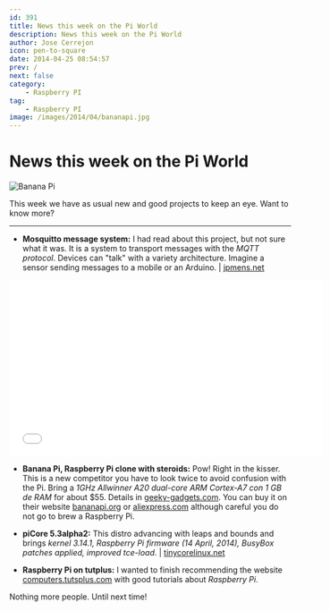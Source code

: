 ```yaml
---
id: 391
title: News this week on the Pi World
description: News this week on the Pi World
author: Jose Cerrejon
icon: pen-to-square
date: 2014-04-25 08:54:57
prev: /
next: false
category:
    - Raspberry PI
tag:
    - Raspberry PI
image: /images/2014/04/bananapi.jpg
---
```


# News this week on the Pi World

![Banana Pi](/images/2014/04/bananapi.jpg)

This week we have as usual new and good projects to keep an eye. Want to know more?

---

-   **Mosquitto message system:** I had read about this project, but not sure what it was. It is a system to transport messages with the _MQTT protocol_. Devices can "talk" with a variety architecture. Imagine a sensor sending messages to a mobile or an Arduino. | [jpmens.net](https://jpmens.net/2013/09/01/installing-mosquitto-on-a-raspberry-pi/)

<iframe width="560" height="315" src="//www.youtube.com/embed/D5pOiAMnUnw" frameborder="0" allowfullscreen></iframe>

-   **Banana Pi, Raspberry Pi clone with steroids:** Pow! Right in the kisser. This is a new competitor you have to look twice to avoid confusion with the Pi. Bring a _1GHz Allwinner A20 dual-core ARM Cortex-A7 con 1 GB de RAM_ for about $55. Details in [geeky-gadgets.com](https://www.geeky-gadgets.com/banana-pi-raspberry-pi-clone-offers-more-memory-and-faster-processor-for-57-21-04-2014/). You can buy it on their website [bananapi.org](https://www.bananapi.org) or [aliexpress.com](https://www.aliexpress.com/wholesale?SearchText=banana+pi&catId=0&initiative_id=SB_20140420072100) although careful you do not go to brew a Raspberry Pi.

-   **piCore 5.3alpha2:** This distro advancing with leaps and bounds and brings _kernel 3.14.1, Raspberry Pi firmware (14 April, 2014), BusyBox patches applied, improved tce-load_. | [tinycorelinux.net](https://forum.tinycorelinux.net/index.php/topic,16951.0.html)

-   **Raspberry Pi on tutplus:** I wanted to finish recommending the website [computers.tutsplus.com](https://computers.tutsplus.com/categories/electronics) with good tutorials about _Raspberry Pi_.

Nothing more people. Until next time!
